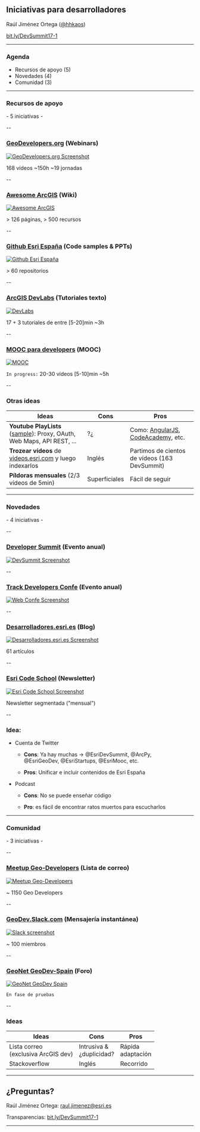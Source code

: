 <!-- .slide: class="title" -->

## Iniciativas para desarrolladores
Raúl Jiménez Ortega ([@hhkaos](//twitter.com/hhkaos))

[bit.ly/DevSummit17-1](http://bit.ly/DevSummit17-1)

---

<!-- .slide: class="agenda" -->

### Agenda

* Recursos de apoyo (5)
* Novedades (4)
* Comunidad (3)

---

<!-- .slide: class="section" -->

### Recursos de apoyo

\- 5 iniciativas -

--

### [GeoDevelopers.org](http://www.geodevelopers.org/academy) (Webinars)

[![GeoDevelopers.org Screenshot](imgs/geodevelopers.png)](http://www.geodevelopers.org/academy)

168 vídeos ~150h ~19 jornadas

--

### [Awesome ArcGIS](https://esri-es.github.io/awesome-arcgis/) (Wiki)

[![Awesome ArcGIS](imgs/awesome.png)](https://esri-es.github.io/awesome-arcgis/)

\> 126 páginas, > 500 recursos

--

### [Github Esri España](github.com/esri-es) (Code samples & PPTs)

[![Github Esri España](imgs/github-esri-es.png)](http://desarrolladores.esri.es/upcoming/moocs/plataforma-arcgis/)

\> 60 repositorios

--

### [ArcGIS DevLabs](http://desarrolladores.esri.es/upcoming/labs/) (Tutoriales texto)

[![DevLabs](imgs/devlabs.png)](http://desarrolladores.esri.es/upcoming/labs/)

17 + 3 tutoriales de entre [5-20]min ~3h

--

### [MOOC para developers](http://desarrolladores.esri.es/upcoming/moocs/plataforma-arcgis/) (MOOC)

[![MOOC](imgs/mooc.png)](http://desarrolladores.esri.es/upcoming/moocs/plataforma-arcgis/)

`In progress:` 20-30 vídeos [5-10]min ~5h

--

### Otras ideas

|Ideas|Cons|Pros|
|---|---|---|
|**Youtube PlayLists** ([sample](https://www.youtube.com/watch?v=OFltRdXsOEs&list=PLwq5dz_FjCx4xknDRCNqNR_mRIfMRLkXa)): Proxy, OAuth, Web Maps, API REST, ...|?¿|Como: [AngularJS](https://www.youtube.com/user/angularjs/playlists), [CodeAcademy](https://www.youtube.com/user/learncodeacademy/playlists), etc.
|**Trozear vídeos** de [videos.esri.com](http://www.esri.com/videos) y luego indexarlos|Inglés| Partimos de cientos de vídeos (163 DevSummit)
|**Píldoras mensuales** (2/3 vídeos de 5min)|Superficiales|Fácil de seguir|

---

<!-- .slide: class="section" -->

### Novedades

\- 4 iniciativas -

--

### [Developer Summit](https://github.com/esri-es/devsummits-esri-spain/) (Evento anual)

[![DevSummit Screenshot](imgs/devsummit-2017.png)](http://desarrolladores.esri.es)

--

### [Track Developers Confe](http://conferencia.esri.es) (Evento anual)

[![Web Confe Screenshot](imgs/uc16-track-developers.png)](http://conferencia.esri.es)

--

### [Desarrolladores.esri.es](http://desarrolladores.esri.es) (Blog)

[![Desarrolladores.esri.es Screenshot](imgs/desarrolladores.esri.es.png)](http://desarrolladores.esri.es)

61 artículos

--

### [Esri Code School](http://desarrolladores.esri.es/code-school/) (Newsletter)

[![Esri Code School Screenshot](imgs/code-school.png)](http://desarrolladores.esri.es/code-school/)

Newsletter segmentada ("mensual")

--

### Idea: 

* Cuenta de Twitter

  * **Cons**: Ya hay muchas -> @EsriDevSummit, @ArcPy,<br>
  @EsriGeoDev, @EsriStartups, @EsriMooc, etc.

  * **Pros**: Unificar e incluir contenidos de Esri España

* Podcast
  
  * **Cons**: No se puede enseñar código

  * **Pro**: es fácil de encontrar ratos muertos para escucharlos

---

<!-- .slide: class="section" -->

### Comunidad

\- 3 iniciativas -

--

### [Meetup Geo-Developers](https://www.meetup.com/es-ES/Geo-Developers/messages/archive/) (Lista de correo)

[![Meetup Geo-Developers](imgs/meetup-geodevelopers.png)](https://www.meetup.com/es-ES/Geo-Developers/messages/archive/)

~ 1150 Geo Developers

--

### [GeoDev.Slack.com](https://geodev.slack.com) (Mensajería instantánea)

[![Slack screenshot](imgs/geodev.slack.com.png)](https://geodev.slack.com)

~ 100 miembros

--

### [GeoNet GeoDev-Spain](https://geonet.esri.com/groups/geodev-spain) (Foro)

[![GeoNet GeoDev Spain](imgs/geonet-geodev-spain.png)](https://geonet.esri.com/groups/geodev-spain)

`En fase de pruebas`

--

### Ideas

|Ideas|Cons|Pros|
|---|---|---|
|Lista correo<br>(exclusiva ArcGIS dev)|Intrusiva & <br>¿duplicidad?|Rápida <br>adaptación
|Stackoverflow|Inglés|Recorrido

---

<!-- .slide: class="section centered" -->

## ¿Preguntas?

Raúl Jiménez Ortega: raul.jimenez@esri.es

Transparencias: [bit.ly/DevSummit17-1](http://bit.ly/DevSummit17-1)

---

<!-- .slide: class="end" -->
#
